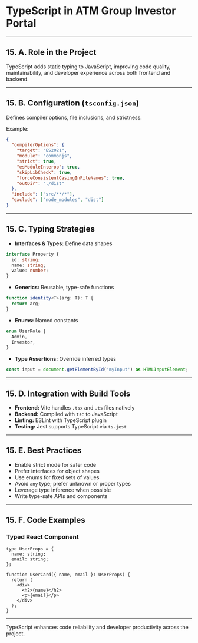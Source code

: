 # TypeScript in ATM Group Investor Portal

---

## 15. A. Role in the Project

TypeScript adds static typing to JavaScript, improving code quality, maintainability, and developer experience across both frontend and backend.

---

## 15. B. Configuration (`tsconfig.json`)

Defines compiler options, file inclusions, and strictness.

Example:

```json
{
  "compilerOptions": {
    "target": "ES2021",
    "module": "commonjs",
    "strict": true,
    "esModuleInterop": true,
    "skipLibCheck": true,
    "forceConsistentCasingInFileNames": true,
    "outDir": "./dist"
  },
  "include": ["src/**/*"],
  "exclude": ["node_modules", "dist"]
}
```

---

## 15. C. Typing Strategies

- **Interfaces & Types:** Define data shapes

```ts
interface Property {
  id: string;
  name: string;
  value: number;
}
```

- **Generics:** Reusable, type-safe functions

```ts
function identity<T>(arg: T): T {
  return arg;
}
```

- **Enums:** Named constants

```ts
enum UserRole {
  Admin,
  Investor,
}
```

- **Type Assertions:** Override inferred types

```ts
const input = document.getElementById('myInput') as HTMLInputElement;
```

---

## 15. D. Integration with Build Tools

- **Frontend:** Vite handles `.tsx` and `.ts` files natively
- **Backend:** Compiled with `tsc` to JavaScript
- **Linting:** ESLint with TypeScript plugin
- **Testing:** Jest supports TypeScript via `ts-jest`

---

## 15. E. Best Practices

- Enable strict mode for safer code
- Prefer interfaces for object shapes
- Use enums for fixed sets of values
- Avoid `any` type; prefer unknown or proper types
- Leverage type inference when possible
- Write type-safe APIs and components

---

## 15. F. Code Examples

### Typed React Component

```tsx
type UserProps = {
  name: string;
  email: string;
};

function UserCard({ name, email }: UserProps) {
  return (
    <div>
      <h2>{name}</h2>
      <p>{email}</p>
    </div>
  );
}
```

---

TypeScript enhances code reliability and developer productivity across the project.